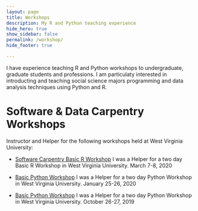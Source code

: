 ```yaml
---
layout: page
title: Workshops
description: My R and Python teaching experience
hide_hero: true
show_sidebar: false
permalink: /workshop/
hide_footer: true

---
```


I have experience teaching R and Python workshops to undergraduate, graduate students and professions. I am particulaty interested in introducting and teaching social science majors programming and data analysis techniques using Python and R.


# Software & Data Carpentry Workshops 

Instructor and Helper for the following workshops held at West Virginia University:


- <a href ="https://ncf0003.github.io/2020-03-07-wvu/" target="_blank">Software Carpentry Basic R Workshop</a>
I was a Helper for a two day Basic R Workshop in West Virginia University. March 7-8, 2020

- <a href ="https://ncf0003.github.io/2020-01-25-wvu/" target="_blank">Basic Python Workshop</a>
I was a Helper for a two day Python Workshop in West Virginia University. January 25-26, 2020

- <a href ="https://ncf0003.github.io/2019-10-26-wvu/" target="_blank">Basic Python Workshop</a>
I was a Helper for a two day Python Workshop in West Virginia University. October 26-27, 2019



